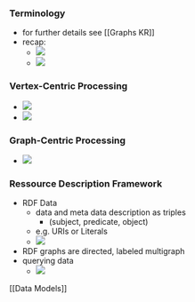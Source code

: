 ### Terminology
+ for further details see [[Graphs KR]]
+ recap:
	+ ![](../z_images/Pasted%20image%2020220609170310.png)
	+ ![](../z_images/Pasted%20image%2020220609170349.png)

### Vertex-Centric Processing
+ ![](../z_images/Pasted%20image%2020220609171025.png)
+ ![](../z_images/Pasted%20image%2020220609171447.png)

### Graph-Centric Processing
+ ![](../z_images/Pasted%20image%2020220609171728.png)

### Ressource Description Framework
+ RDF Data
	+ data and meta data description as triples
		+ (subject, predicate, object)
	+ e.g. URIs or Literals
	+ ![](../z_images/Pasted%20image%2020220609171947.png)
+ RDF graphs are directed, labeled multigraph
+ querying data
	+ ![](../z_images/Pasted%20image%2020220609172032.png)

[[Data Models]]